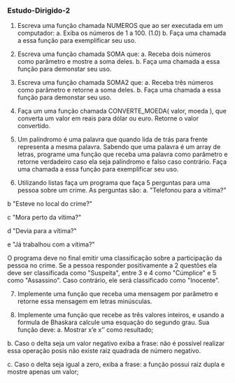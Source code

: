 ### Estudo-Dirigido-2

1. Escreva uma função chamada NUMEROS que ao ser executada em um computador:
a. Exiba os números de 1 a 100. (1.0)
b. Faça uma chamada a essa função para exemplificar seu uso. 

2. Escreva uma função chamada SOMA que:
a. Receba dois números como parâmetro e mostre a soma deles.
b. Faça uma chamada a essa função para demonstar seu uso.

3. Escreva uma função chamada SOMA2 que:
a. Receba três números como parâmetro e retorne a soma deles.
b. Faça uma chamada a essa função para demonstar seu uso.

4. Faça um uma função chamada CONVERTE_MOEDA( valor, moeda ), que converta um valor
em reais para dólar ou euro. Retorne o valor convertido.

5. Um palíndromo é uma palavra que quando lida de trás para frente representa a mesma palavra.
Sabendo que uma palavra é um array de letras, programe uma função que receba uma
palavra como parâmetro e retorne verdadeiro caso ela seja palíndromo e falso caso contrário.
Faça uma chamada a essa função para exemplificar seu uso.

6. Utilizando listas faça um programa que faça 5 perguntas para uma pessoa sobre um
crime. As perguntas são:
a. "Telefonou para a vítima?"

b "Esteve no local do crime?"

c "Mora perto da vítima?"

d "Devia para a vítima?"

e "Já trabalhou com a vítima?"

O programa deve no final emitir uma classificação sobre a participação da pessoa no
crime. Se a pessoa responder positivamente a 2 questões ela deve ser classificada
como "Suspeita", entre 3 e 4 como "Cúmplice" e 5 como "Assassino". Caso contrário, ele será
classificado como "Inocente".

7. Implemente uma função que receba uma mensagem por parâmetro e retorne essa mensagem em
letras minúsculas.

8. Implemente uma função que recebe as três valores inteiros, e usando a formula de Bhaskara
calcule uma esquação do segundo grau. Sua função deve:
a. Mostrar x’e x’’ como resultado;

b. Caso o delta seja um valor negativo exiba a frase: não é possível realizar essa operação
posis não existe raiz quadrada de número negativo.

c. Caso o delta seja igual a zero, exiba a frase: a função possui raiz dupla e mostre apenas
um valor;
